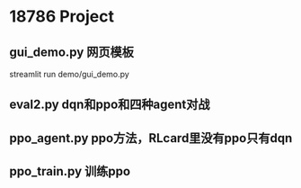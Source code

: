 # 18786 Project

## gui_demo.py 网页模板 
streamlit run demo/gui_demo.py

## eval2.py dqn和ppo和四种agent对战

## ppo_agent.py ppo方法，RLcard里没有ppo只有dqn

## ppo_train.py 训练ppo 
